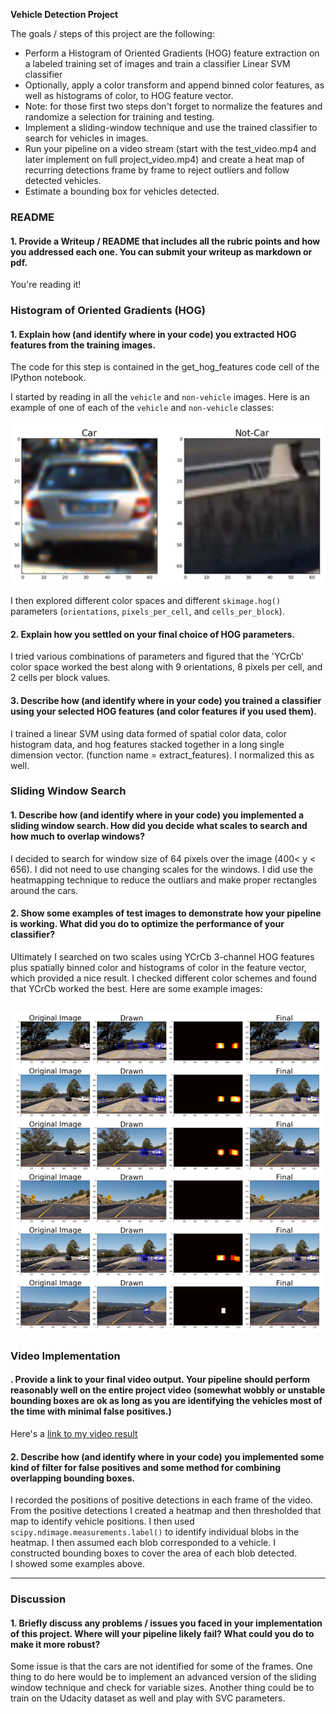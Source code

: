 
**Vehicle Detection Project**

The goals / steps of this project are the following:

* Perform a Histogram of Oriented Gradients (HOG) feature extraction on a labeled training set of images and train a classifier Linear SVM classifier
* Optionally,  apply a color transform and append binned color features, as well as histograms of color, to HOG feature vector. 
* Note: for those first two steps don't forget to normalize the features and randomize a selection for training and testing.
* Implement a sliding-window technique and use the trained classifier to search for vehicles in images.
* Run your pipeline on a video stream (start with the test_video.mp4 and later implement on full project_video.mp4) and create a heat map of recurring detections frame by frame to reject outliers and follow detected vehicles.
* Estimate a bounding box for vehicles detected.

[//]: # (Image References)
[image1]: ./examples/car_not_car.png

[pipelineResult]: ./output_images/VehicleDetectionPipelineResult.PNG

[video1]: ./project_video_output.mp4


### README

#### 1. Provide a Writeup / README that includes all the rubric points and how you addressed each one.  You can submit your writeup as markdown or pdf.  
You're reading it!

### Histogram of Oriented Gradients (HOG)

#### 1. Explain how (and identify where in your code) you extracted HOG features from the training images.

The code for this step is contained in the get_hog_features code cell of the IPython notebook.

I started by reading in all the `vehicle` and `non-vehicle` images.  Here is an example of one of each of the `vehicle` and `non-vehicle` classes:

![alt text][image1]


I then explored different color spaces and different `skimage.hog()` parameters (`orientations`, `pixels_per_cell`, and `cells_per_block`). 

#### 2. Explain how you settled on your final choice of HOG parameters.

I tried various combinations of parameters and figured that the 'YCrCb' color space worked the best along with 9 orientations, 8 pixels per cell, and 2 cells per block values.

#### 3. Describe how (and identify where in your code) you trained a classifier using your selected HOG features (and color features if you used them).

I trained a linear SVM using data formed of spatial color data, color histogram data, and hog features stacked together in a long single dimension vector. (function name = extract_features). I normalized this as well.

### Sliding Window Search

#### 1. Describe how (and identify where in your code) you implemented a sliding window search.  How did you decide what scales to search and how much to overlap windows?

I decided to search for window size of 64 pixels over the image (400< y < 656). I did not need to use changing scales for the windows. I did use the heatmapping technique to reduce the outliars and make proper rectangles around the cars.

#### 2. Show some examples of test images to demonstrate how your pipeline is working.  What did you do to optimize the performance of your classifier?

Ultimately I searched on two scales using YCrCb 3-channel HOG features plus spatially binned color and histograms of color in the feature vector, which provided a nice result. I checked different color schemes and found that YCrCb worked the best.  Here are some example images:

![alt text][pipelineResult]
---

### Video Implementation

#### . Provide a link to your final video output.  Your pipeline should perform reasonably well on the entire project video (somewhat wobbly or unstable bounding boxes are ok as long as you are identifying the vehicles most of the time with minimal false positives.)

Here's a [link to my video result](./project_video_output.mp4)


#### 2. Describe how (and identify where in your code) you implemented some kind of filter for false positives and some method for combining overlapping bounding boxes.

I recorded the positions of positive detections in each frame of the video.  From the positive detections I created a heatmap and then thresholded that map to identify vehicle positions.  I then used `scipy.ndimage.measurements.label()` to identify individual blobs in the heatmap.  I then assumed each blob corresponded to a vehicle.  I constructed bounding boxes to cover the area of each blob detected.  
I showed some examples above.

---

### Discussion

#### 1. Briefly discuss any problems / issues you faced in your implementation of this project.  Where will your pipeline likely fail?  What could you do to make it more robust?

Some issue is that the cars are not identified for some of the frames. One thing to do here would be to implement an advanced version of the sliding window technique and check for variable sizes. Another thing could be to train on the Udacity dataset as well and play with SVC parameters.
